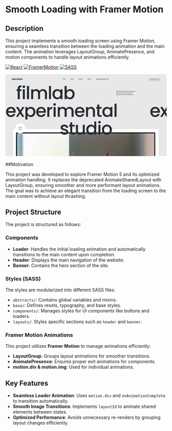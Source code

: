 # Smooth Loading with Framer Motion

## Description

This project implements a smooth loading screen using Framer Motion, ensuring a seamless transition between the loading animation and the main content. The animation leverages LayoutGroup, AnimatePresence, and motion components to handle layout animations efficiently.

[![React](https://img.shields.io/badge/React-20232A?style=for-the-badge&logo=react&logoColor=61DAFB)]()
[![FramerMotion](https://img.shields.io/badge/Framer_Motion-black?style=for-the-badge&logo=framer&logoColor=white)]()
[![SASS](https://img.shields.io/badge/Sass-CC6699?style=for-the-badge&logo=sass&logoColor=white)]()

![Project Screenshot](./public/screenshot1.webp)

##Motivation

This project was developed to explore Framer Motion 5 and its optimized animation handling. It replaces the deprecated AnimateSharedLayout with LayoutGroup, ensuring smoother and more performant layout animations. The goal was to achieve an elegant transition from the loading screen to the main content without layout thrashing.

## Project Structure

The project is structured as follows:

### Components

- **Loader**: Handles the initial loading animation and automatically transitions to the main content upon completion.
- **Header**: Displays the main navigation of the website.
- **Banner**: Contains the hero section of the site.

### Styles (SASS)

The styles are modularized into different SASS files:

- `abstracts/`: Contains global variables and mixins.
- `base/`: Defines resets, typography, and base styles.
- `components/`: Manages styles for UI components like buttons and loaders.
- `layouts/`: Styles specific sections such as `header` and `banner`.

### Framer Motion Animations

This project utilizes **Framer Motion** to manage animations efficiently:

- **LayoutGroup**: Groups layout animations for smoother transitions.
- **AnimatePresence**: Ensures proper exit animations for components.
- **motion.div & motion.img**: Used for individual animations.

## Key Features

- **Seamless Loader Animation**: Uses `motion.div` and `onAnimationComplete` to transition automatically.
- **Smooth Image Transitions**: Implements `layoutId` to animate shared elements between states.
- **Optimized Performance**: Avoids unnecessary re-renders by grouping layout changes efficiently.
